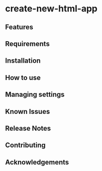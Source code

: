# create-new-html-app

<!-- Extension description -->

## Features

## Requirements

## Installation

## How to use

## Managing settings

## Known Issues

## Release Notes

## Contributing

## Acknowledgements
